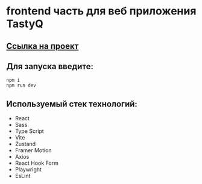 # frontend часть для веб приложения TastyQ

## [Ссылка на проект](http://176.109.100.162)

## Для запуска введите:
```
npm i
npm run dev
```
## Используемый стек технологий:
- React
- Sass
- Type Script
- Vite
- Zustand
- Framer Motion
- Axios
- React Hook Form
- Playwright
- EsLint
